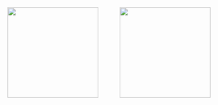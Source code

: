 <div style="display: flex; justify-content: space-around; align-items: center; width: 100%;">
  <img src="https://github-readme-stats.vercel.app/api?username=wulongshe" height="204" />
  <img src="https://github-readme-stats.vercel.app/api/top-langs/?username=wulongshe&layout=compact" height="204"  />
</div>

<!--
**wulongshe/wulongshe** is a ✨ _special_ ✨ repository because its `README.md` (this file) appears on your GitHub profile.

Here are some ideas to get you started:

- 🔭 I’m currently working on ...
- 🌱 I’m currently learning ...
- 👯 I’m looking to collaborate on ...
- 🤔 I’m looking for help with ...
- 💬 Ask me about ...
- 📫 How to reach me: ...
- 😄 Pronouns: ...
- ⚡ Fun fact: ...
-->
